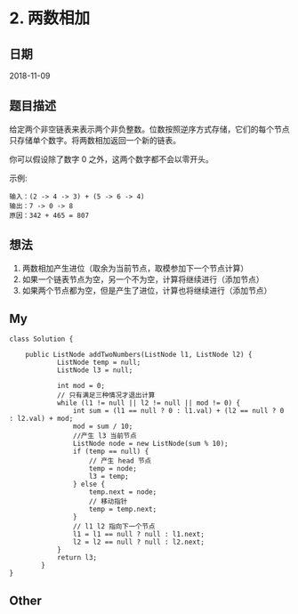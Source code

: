 # 2. 两数相加

## 日期

2018-11-09

## 题目描述

给定两个非空链表来表示两个非负整数。位数按照逆序方式存储，它们的每个节点只存储单个数字。将两数相加返回一个新的链表。

你可以假设除了数字 0 之外，这两个数字都不会以零开头。

示例:

```
输入：(2 -> 4 -> 3) + (5 -> 6 -> 4)
输出：7 -> 0 -> 8
原因：342 + 465 = 807
```

## 想法

1. 两数相加产生进位（取余为当前节点，取模参加下一个节点计算）
2. 如果一个链表节点为空，另一个不为空，计算将继续进行（添加节点）
3. 如果两个节点都为空，但是产生了进位，计算也将继续进行（添加节点）

## My

```
class Solution {

    public ListNode addTwoNumbers(ListNode l1, ListNode l2) {
            ListNode temp = null;
            ListNode l3 = null;
    
            int mod = 0;
            // 只有满足三种情况才退出计算
            while (l1 != null || l2 != null || mod != 0) {
                int sum = (l1 == null ? 0 : l1.val) + (l2 == null ? 0 : l2.val) + mod;
                mod = sum / 10;
                //产生 l3 当前节点
                ListNode node = new ListNode(sum % 10);
                if (temp == null) {
                    // 产生 head 节点
                    temp = node;
                    l3 = temp;
                } else {
                    temp.next = node;
                    // 移动指针
                    temp = temp.next;
                }
                // l1 l2 指向下一个节点
                l1 = l1 == null ? null : l1.next;
                l2 = l2 == null ? null : l2.next;
            }
            return l3;
        }
}

```

## Other